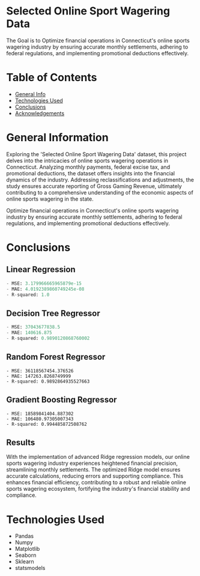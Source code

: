 # Selected Online Sport Wagering Data
The Goal is to Optimize financial operations in Connecticut's online sports wagering industry by ensuring accurate monthly settlements, adhering to federal regulations, and implementing promotional deductions effectively. 


# Table of Contents

+ [General Info](#general-information)
+ [Technologies Used](#technologies-used)
+ [Conclusions](#conclusions)
+ [Acknowledgements](#acknowledgements)


# General Information 

Exploring the 'Selected Online Sport Wagering Data' dataset, this project delves into the intricacies of online sports wagering operations in Connecticut. Analyzing monthly payments, federal excise tax, and promotional deductions, the dataset offers insights into the financial dynamics of the industry. Addressing reclassifications and adjustments, the study ensures accurate reporting of Gross Gaming Revenue, ultimately contributing to a comprehensive understanding of the economic aspects of online sports wagering in the state.

Optimize financial operations in Connecticut's online sports wagering industry by ensuring accurate monthly settlements, adhering to federal regulations, and implementing promotional deductions effectively. 

# Conclusions

## Linear Regression

```python
- MSE: 3.179966665965879e-15
- MAE: 4.0192389860749245e-08
- R-squared: 1.0
```

## Decision Tree Regressor

```python
- MSE: 37043677838.5
- MAE: 140616.875
- R-squared: 0.9890120868760002
```

## Random Forest Regressor

```
- MSE: 36118567454.376526
- MAE: 147263.8268749999
- R-squared: 0.9892864935527663
```

## Gradient Boosting Regressor

```
- MSE: 18589841404.887302
- MAE: 106480.97305007343
- R-squared: 0.994485872508762
```
## Results

With the implementation of advanced Ridge regression models, our online sports wagering industry experiences heightened financial precision, streamlining monthly settlements. The optimized Ridge model ensures accurate calculations, reducing errors and supporting compliance. This enhances financial efficiency, contributing to a robust and reliable online sports wagering ecosystem, fortifying the industry's financial stability and compliance.

# Technologies Used

+ Pandas
+ Numpy
+ Matplotlib
+ Seaborn
+ Sklearn
+ statsmodels
